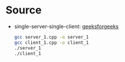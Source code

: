 # Source
* single-server-single-client: [geeksforgeeks](https://www.geeksforgeeks.org/socket-programming-cc/?ref=lbp)
  ```sh
  gcc server_1.cpp -o server_1
  gcc client_1.cpp -o client_1
  ./server_1
  ./client_1
  ```
